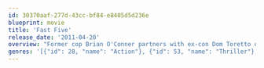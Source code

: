 ```yaml
---
id: 30370aaf-277d-43cc-bf84-e8405d5d236e
blueprint: movie
title: 'Fast Five'
release_date: '2011-04-20'
overview: "Former cop Brian O'Conner partners with ex-con Dom Toretto on the opposite side of the law. Since Brian and Mia Toretto broke Dom out of custody, they've blown across many borders to elude authorities. Now backed into a corner in Rio de Janeiro, they must pull one last job in order to gain their freedom."
genres: '[{"id": 28, "name": "Action"}, {"id": 53, "name": "Thriller"}, {"id": 80, "name": "Crime"}]'
---
```

